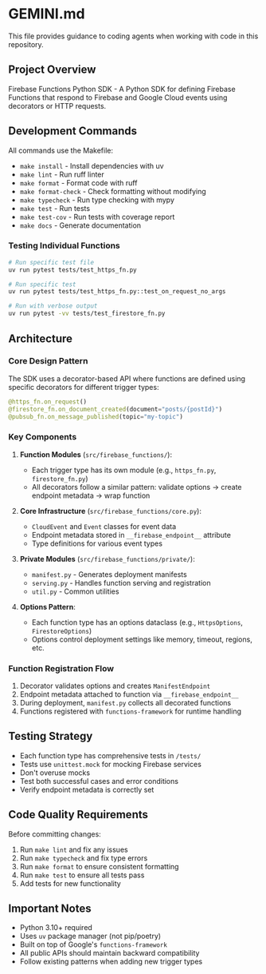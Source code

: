 # GEMINI.md

This file provides guidance to coding agents when working with code in this repository.

## Project Overview

Firebase Functions Python SDK - A Python SDK for defining Firebase Functions that respond to Firebase and Google Cloud events using decorators or HTTP requests.

## Development Commands

All commands use the Makefile:

- `make install` - Install dependencies with uv
- `make lint` - Run ruff linter
- `make format` - Format code with ruff
- `make format-check` - Check formatting without modifying
- `make typecheck` - Run type checking with mypy
- `make test` - Run tests
- `make test-cov` - Run tests with coverage report
- `make docs` - Generate documentation

### Testing Individual Functions

```bash
# Run specific test file
uv run pytest tests/test_https_fn.py

# Run specific test
uv run pytest tests/test_https_fn.py::test_on_request_no_args

# Run with verbose output
uv run pytest -vv tests/test_firestore_fn.py
```

## Architecture

### Core Design Pattern

The SDK uses a decorator-based API where functions are defined using specific decorators for different trigger types:

```python
@https_fn.on_request()
@firestore_fn.on_document_created(document="posts/{postId}")
@pubsub_fn.on_message_published(topic="my-topic")
```

### Key Components

1. **Function Modules** (`src/firebase_functions/`):
   - Each trigger type has its own module (e.g., `https_fn.py`, `firestore_fn.py`)
   - All decorators follow a similar pattern: validate options → create endpoint metadata → wrap function

2. **Core Infrastructure** (`src/firebase_functions/core.py`):
   - `CloudEvent` and `Event` classes for event data
   - Endpoint metadata stored in `__firebase_endpoint__` attribute
   - Type definitions for various event types

3. **Private Modules** (`src/firebase_functions/private/`):
   - `manifest.py` - Generates deployment manifests
   - `serving.py` - Handles function serving and registration
   - `util.py` - Common utilities

4. **Options Pattern**:
   - Each function type has an options dataclass (e.g., `HttpsOptions`, `FirestoreOptions`)
   - Options control deployment settings like memory, timeout, regions, etc.

### Function Registration Flow

1. Decorator validates options and creates `ManifestEndpoint`
2. Endpoint metadata attached to function via `__firebase_endpoint__`
3. During deployment, `manifest.py` collects all decorated functions
4. Functions registered with `functions-framework` for runtime handling

## Testing Strategy

- Each function type has comprehensive tests in `/tests/`
- Tests use `unittest.mock` for mocking Firebase services
- Don't overuse mocks
- Test both successful cases and error conditions
- Verify endpoint metadata is correctly set

## Code Quality Requirements

Before committing changes:

1. Run `make lint` and fix any issues
2. Run `make typecheck` and fix type errors
3. Run `make format` to ensure consistent formatting
4. Run `make test` to ensure all tests pass
5. Add tests for new functionality

## Important Notes

- Python 3.10+ required
- Uses `uv` package manager (not pip/poetry)
- Built on top of Google's `functions-framework`
- All public APIs should maintain backward compatibility
- Follow existing patterns when adding new trigger types

